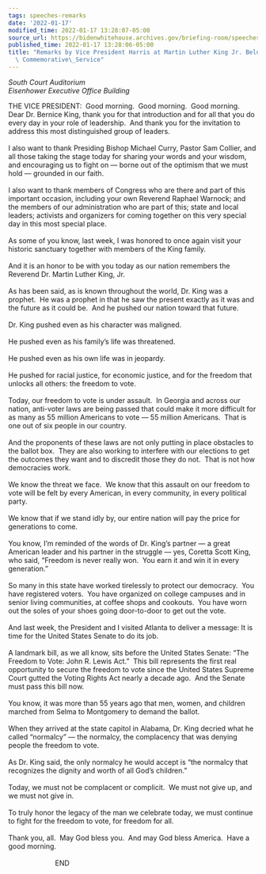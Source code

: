 ```yaml
---
tags: speeches-remarks
date: '2022-01-17'
modified_time: 2022-01-17 13:28:07-05:00
source_url: https://bidenwhitehouse.archives.gov/briefing-room/speeches-remarks/2022/01/17/remarks-by-vice-president-harris-at-martin-luther-king-jr-beloved-community-commemorative-service/
published_time: 2022-01-17 13:28:06-05:00
title: "Remarks by Vice President Harris at Martin Luther King Jr. Beloved Community\
  \ Commemorative\_Service"
---
```

 
*South Court Auditorium  
Eisenhower Executive Office Building*

THE VICE PRESIDENT:  Good morning.  Good morning.  Good morning.  Dear
Dr. Bernice King, thank you for that introduction and for all that you
do every day in your role of leadership.  And thank you for the
invitation to address this most distinguished group of leaders.  
   
I also want to thank Presiding Bishop Michael Curry, Pastor Sam Collier,
and all those taking the stage today for sharing your words and your
wisdom, and encouraging us to fight on — borne out of the optimism that
we must hold — grounded in our faith.    
   
I also want to thank members of Congress who are there and part of this
important occasion, including your own Reverend Raphael Warnock; and the
members of our administration who are part of this; state and local
leaders; activists and organizers for coming together on this very
special day in this most special place.  
   
As some of you know, last week, I was honored to once again visit your
historic sanctuary together with members of the King family.  
   
And it is an honor to be with you today as our nation remembers the
Reverend Dr. Martin Luther King, Jr.   
   
As has been said, as is known throughout the world, Dr. King was a
prophet.  He was a prophet in that he saw the present exactly as it was
and the future as it could be.  And he pushed our nation toward that
future.   
   
Dr. King pushed even as his character was maligned.  
   
He pushed even as his family’s life was threatened.   
   
He pushed even as his own life was in jeopardy.  
   
He pushed for racial justice, for economic justice, and for the freedom
that unlocks all others: the freedom to vote.  
   
Today, our freedom to vote is under assault.  In Georgia and across our
nation, anti-voter laws are being passed that could make it more
difficult for as many as 55 million Americans to vote — 55 million
Americans.  That is one out of six people in our country.  
   
And the proponents of these laws are not only putting in place obstacles
to the ballot box.  They are also working to interfere with our
elections to get the outcomes they want and to discredit those they do
not.  That is not how democracies work.  
   
We know the threat we face.  We know that this assault on our freedom to
vote will be felt by every American, in every community, in every
political party.   
   
We know that if we stand idly by, our entire nation will pay the price
for generations to come.  
   
You know, I’m reminded of the words of Dr. King’s partner — a great
American leader and his partner in the struggle — yes, Coretta Scott
King, who said, “Freedom is never really won.  You earn it and win it in
every generation.”  
   
So many in this state have worked tirelessly to protect our democracy. 
You have registered voters.  You have organized on college campuses and
in senior living communities, at coffee shops and cookouts.  You have
worn out the soles of your shoes going door-to-door to get out the
vote.  
   
And last week, the President and I visited Atlanta to deliver a message:
It is time for the United States Senate to do its job.   
   
A landmark bill, as we all know, sits before the United States Senate:
“The Freedom to Vote: John R. Lewis Act.”  This bill represents the
first real opportunity to secure the freedom to vote since the United
States Supreme Court gutted the Voting Rights Act nearly a decade ago. 
And the Senate must pass this bill now.   
   
You know, it was more than 55 years ago that men, women, and children
marched from Selma to Montgomery to demand the ballot.   
   
When they arrived at the state capitol in Alabama, Dr. King decried what
he called “normalcy” — the normalcy, the complacency that was denying
people the freedom to vote.   
   
As Dr. King said, the only normalcy he would accept is “the normalcy
that recognizes the dignity and worth of all God’s children.”  
   
Today, we must not be complacent or complicit.  We must not give up, and
we must not give in.  
   
To truly honor the legacy of the man we celebrate today, we must
continue to fight for the freedom to vote, for freedom for all.   
   
Thank you, all.  May God bless you.  And may God bless America.  Have a
good morning.   
   
                        END  
 
